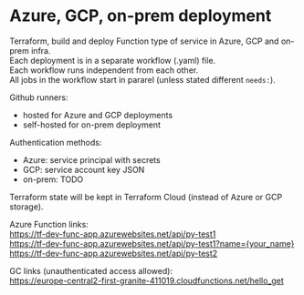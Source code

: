 # Azure, GCP, on-prem deployment
Terraform, build and deploy Function type of service in Azure, GCP and on-prem infra.  
Each deployment is in a separate workflow (.yaml) file.  
Each workflow runs independent from each other.  
All jobs in the workflow start in pararel (unless stated different `needs:`).  

Github runners:
- hosted for Azure and GCP deployments  
- self-hosted for on-prem deployment  

Authentication methods:
- Azure: service principal with secrets  
- GCP: service account key JSON  
- on-prem: TODO

Terraform state will be kept in Terraform Cloud (instead of Azure or GCP storage).  

Azure Function links:  
https://tf-dev-func-app.azurewebsites.net/api/py-test1  
https://tf-dev-func-app.azurewebsites.net/api/py-test1?name={your_name}  
https://tf-dev-func-app.azurewebsites.net/api/py-test2  

GC links (unauthenticated access allowed):  
https://europe-central2-first-granite-411019.cloudfunctions.net/hello_get  
